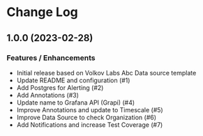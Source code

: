 # Change Log

## 1.0.0 (2023-02-28)

### Features / Enhancements

- Initial release based on Volkov Labs Abc Data source template
- Update README and configuration (#1)
- Add Postgres for Alerting (#2)
- Add Annotations (#3)
- Update name to Grafana API (Grapi) (#4)
- Improve Annotations and update to Timescale (#5)
- Improve Data Source to check Organization (#6)
- Add Notifications and increase Test Coverage (#7)